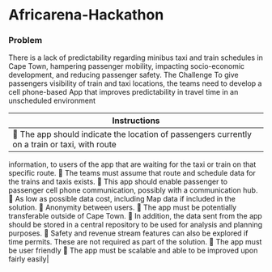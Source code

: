 # Africarena-Hackathon

### Problem
There is a lack of predictability regarding minibus taxi and train schedules in Cape Town, hampering
passenger mobility, impacting socio-economic development, and reducing passenger safety.
The Challenge
To give passengers visibility of train and taxi locations, the teams need to develop a cell phone-based
App that improves predictability in travel time in an unscheduled environment

| Instructions  |
| ------------- |
| The app should indicate the location of passengers currently on a train or taxi, with route
information, to users of the app that are waiting for the taxi or train on that specific route.
 The teams must assume that route and schedule data for the trains and taxis exists.
 This app should enable passenger to passenger cell phone communication, possibly with a
communication hub.
 As low as possible data cost, including Map data if included in the solution.
 Anonymity between users.
 The app must be potentially transferable outside of Cape Town.
 In addition, the data sent from the app should be stored in a central repository to be used
for analysis and planning purposes.
 Safety and revenue stream features can also be explored if time permits. These are not
required as part of the solution.
 The app must be user friendly
 The app must be scalable and able to be improved upon fairly easily|
